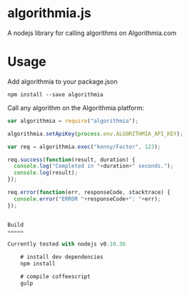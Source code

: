 algorithmia.js
==============

A nodejs library for calling algorithms on Algorithmia.com


Usage
=====

Add algorithmia to your package.json

    npm install --save algorithmia


Call any algorithm on the Algorithmia platform:

```javascript
var algorithmia = require("algorithmia");

algorithmia.setApiKey(process.env.ALGORITHMIA_API_KEY);

var req = algorithmia.exec("kenny/Factor", 123);

req.success(function(result, duration) {
  console.log("Completed in "+duration+" seconds.");
  console.log(result);
});

req.error(function(err, responseCode, stacktrace) {
  console.error("ERROR "+responseCode+": "+err);
});


Build
=====

Currently tested with nodejs v0.10.36

    # install dev dependencies
    npm install

    # compile coffeescript
    gulp
